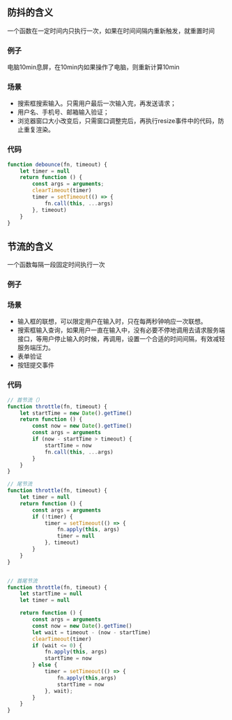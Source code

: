 ## 防抖的含义
一个函数在一定时间内只执行一次，如果在时间间隔内重新触发，就重置时间

### 例子
电脑10min息屏，在10min内如果操作了电脑，则重新计算10min

### 场景
- 搜索框搜索输入。只需用户最后一次输入完，再发送请求；
- 用户名、手机号、邮箱输入验证；
- 浏览器窗口大小改变后，只需窗口调整完后，再执行resize事件中的代码，防止重复渲染。

### 代码
```javascript
function debounce(fn, timeout) {
	let timer = null
	return function () {
        const args = arguments;
		clearTimeout(timer)
		timer = setTimeout(() => {
			fn.call(this, ...args)
		}, timeout)
	}
}
```

## 节流的含义
一个函数每隔一段固定时间执行一次

### 例子

### 场景
- 输入框的联想，可以限定用户在输入时，只在每两秒钟响应一次联想。
- 搜索框输入查询，如果用户一直在输入中，没有必要不停地调用去请求服务端接口，等用户停止输入的时候，再调用，设置一个合适的时间间隔，有效减轻服务端压力。
- 表单验证
- 按钮提交事件

### 代码
```javascript
// 首节流（）
function throttle(fn, timeout) {
	let startTime = new Date().getTime()
	return function () {
		const now = new Date().getTime()
		const args = arguments
		if (now - startTime > timeout) {
			startTime = now
			fn.call(this, ...args)
		}
	}
}

// 尾节流
function throttle(fn, timeout) {
	let timer = null
	return function () {
		const args = arguments
		if (!timer) {
			timer = setTimeout(() => {
				fn.apply(this, args)
				timer = null
			}, timeout)
		}
	}
}


// 首尾节流
function throttle(fn, timeout) {
	let startTime = null
	let timer = null

	return function () {
		const args = arguments
		const now = new Date().getTime()
		let wait = timeout - (now - startTime)
        clearTimeout(timer)
		if (wait <= 0) {
			fn.apply(this, args)
			startTime = now
		} else {
            timer = setTimeout(() => {
                fn.apply(this,args)
                startTime = now
            }, wait);
        }
	}
}
```